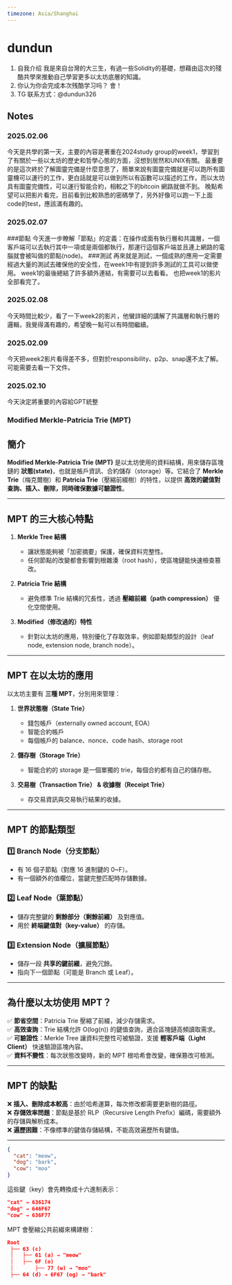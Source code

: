 ```yaml
---
timezone: Asia/Shanghai
---
```


# dundun

1. 自我介绍
我是來自台灣的大三生，有過一些Solidity的基礎，想藉由這次的殘酷共學來推動自己學習更多以太坊底層的知識。
2. 你认为你会完成本次残酷学习吗？
會！
3. TG 联系方式：@dundun326
## Notes

<!-- Content_START -->

### 2025.02.06

今天是共學的第一天，主要的內容是著重在2024study group的week1，學習到了有關於一些以太坊的歷史和哲學心態的方面，沒想到居然和UNIX有關。
最重要的是這次終於了解圖靈完備是什麼意思了，簡單來說有圖靈完備就是可以跑所有圖靈機可以運行的工作，更白話就是可以做到所以有函數可以描述的工作，而以太坊具有圖靈完備性，可以運行智能合約，相較之下的bitcoin 網路就做不到。
晚點希望可以把影片看完，目前看到比較熟悉的密碼學了，另外好像可以跑一下上面code的test，應該滿有趣的。

### 2025.02.07
###節點
今天進一步瞭解「節點」的定義：在操作成面有執行層和共識層，一個客戶端可以去執行其中一項或是兩個都執行，那運行這個客戶端並且連上網路的電腦就會被叫做的節點(node)。
###測試
再來就是測試，一個成熟的應用一定需要經過大量的測試去確保他的安全性，在week1中有提到許多測試的工具可以做使用。
week1的最後總結了許多額外連結，有需要可以去看看。
也把week1的影片全部看完了。

### 2025.02.08
今天時間比較少，看了一下week2的影片，他蠻詳細的講解了共識層和執行層的邏輯，我覺得滿有趣的，希望晚一點可以有時間繼續。

### 2025.02.09
今天把week2影片看得差不多，但對於responsibility、p2p、snap還不太了解。可能需要去看一下文件。

### 2025.02.10
今天決定將重要的內容給GPT統整
### Modified Merkle-Patricia Trie (MPT) 

## **簡介**
**Modified Merkle-Patricia Trie (MPT)** 是以太坊使用的資料結構，用來儲存區塊鏈的 **狀態(state)**，也就是帳戶資訊、合約儲存（storage）等。它結合了 **Merkle Trie**（梅克爾樹）和 **Patricia Trie**（壓縮前綴樹）的特性，以提供 **高效的鍵值對查詢、插入、刪除，同時確保數據可驗證性**。

---

## **MPT 的三大核心特點**
1. **Merkle Tree 結構**
   - 讓狀態能夠被「加密摘要」保護，確保資料完整性。
   - 任何節點的改變都會影響到根雜湊（root hash），使區塊鏈能快速檢查篡改。

2. **Patricia Trie 結構**
   - 避免標準 Trie 結構的冗長性，透過 **壓縮前綴（path compression）** 優化空間使用。

3. **Modified（修改過的）特性**
   - 針對以太坊的應用，特別優化了存取效率，例如節點類型的設計（leaf node, extension node, branch node）。

---

## **MPT 在以太坊的應用**
以太坊主要有 **三種 MPT**，分別用來管理：
1. **世界狀態樹（State Trie）**
   - 錢包帳戶（externally owned account, EOA）
   - 智能合約帳戶
   - 每個帳戶的 balance、nonce、code hash、storage root

2. **儲存樹（Storage Trie）**
   - 智能合約的 storage 是一個單獨的 trie，每個合約都有自己的儲存樹。

3. **交易樹（Transaction Trie） & 收據樹（Receipt Trie）**
   - 存交易資訊與交易執行結果的收據。

---

## **MPT 的節點類型**
### 1️⃣ **Branch Node（分支節點）**
- 有 16 個子節點（對應 16 進制鍵的 0~F）。
- 有一個額外的值欄位，當鍵完整匹配時存儲數據。

### 2️⃣ **Leaf Node（葉節點）**
- 儲存完整鍵的 **剩餘部分（剩餘前綴）** 及對應值。
- 用於 **終端鍵值對（key-value）** 的存儲。

### 3️⃣ **Extension Node（擴展節點）**
- 儲存一段 **共享的鍵前綴**，避免冗餘。
- 指向下一個節點（可能是 Branch 或 Leaf）。

---

## **為什麼以太坊使用 MPT？**
✅ **節省空間**：Patricia Trie 壓縮了前綴，減少存儲需求。  
✅ **高效查詢**：Trie 結構允許 O(log(n)) 的鍵值查詢，適合區塊鏈高頻讀取需求。  
✅ **可驗證性**：Merkle Tree 讓資料完整性可被驗證，支援 **輕客戶端（Light Client）** 快速驗證區塊內容。  
✅ **資料不變性**：每次狀態改變時，新的 MPT 根哈希會改變，確保篡改可檢測。  

---

## **MPT 的缺點**
❌ **插入、刪除成本較高**：由於哈希運算，每次修改都需要更新樹的路徑。  
❌ **存儲效率問題**：節點是基於 RLP（Recursive Length Prefix）編碼，需要額外的存儲與解析成本。  
❌ **遍歷困難**：不像標準的鍵值存儲結構，不能高效遍歷所有鍵值。  

---
```json
{
  "cat": "meow",
  "dog": "bark",
  "cow": "moo"
}
```
這些鍵（key）會先轉換成十六進制表示：
```json
"cat" → 636174
"dog" → 646F67
"cow" → 636F77
```
MPT 會壓縮公共前綴來構建樹：
```json
Root
 ├── 63 (c)
 │   ├── 61 (a) → "meow"
 │   ├── 6F (o)
 │       ├── 77 (w) → "moo"
 ├── 64 (d) → 6F67 (og) → "bark"
```






<!-- Content_END -->

